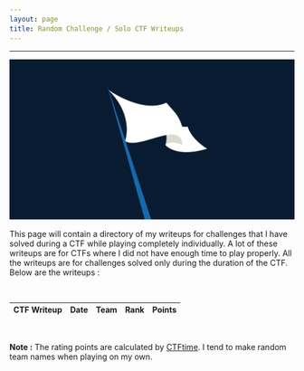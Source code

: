 ```yaml
---
layout: page
title: Random Challenge / Solo CTF Writeups
---
```

<hr/>

![CTF Writeups Main Page](/assets/img/ctfImages/misc/randomFlagImage.jpg)

This page will contain a directory of my writeups for challenges that I have solved during a CTF while playing completely individually. A lot of these writeups are for CTFs where I did not have enough time to play properly. All the writeups are for challenges solved only during the duration of the CTF. Below are the writeups :

<br/>

| CTF Writeup | Date | Team | Rank | Points | 
| ------------- |  --- | --- | ------ | -----: |

<br/>

**Note :** The rating points are calculated by <a href="https://ctftime.org/rating-formula/" target="_blank">CTFtime</a>. I tend to make random team names when playing on my own.




